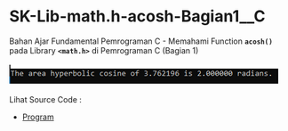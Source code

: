 # SK-Lib-math.h-acosh-Bagian1__C
Bahan Ajar Fundamental Pemrograman C - Memahami Function <code><b>acosh()</b></code> pada Library <code><b>&lt;math.h></b></code> di Pemrograman C (Bagian 1)<br><br>
<img src="https://github.com/RizkyKhapidsyah/SK-Lib-math.h-acosh-Bagian1__C/blob/master/SK-Lib-math.h-acosh-Bagian1__C/result/001.PNG"><br><br>
Lihat Source Code : <br>
- <a href="https://github.com/RizkyKhapidsyah/SK-Lib-math.h-acosh-Bagian1__C/blob/master/SK-Lib-math.h-acosh-Bagian1__C/Source.c">Program</a>
